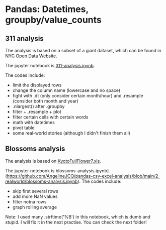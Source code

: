 # Pandas: Datetimes, groupby/value_counts
## 311 analysis
The analysis is based on a subset of a giant dataset, which can be found in [NYC Open Data Website](https://data.cityofnewyork.us/Social-Services/311-Service-Requests-from-2010-to-Present/erm2-nwe9).

The jupyter notebook is [311-analysis.ipynb](https://github.com/AngelineJCQ/pandas-csv-excel-analysis/blob/main/2-realworld/311-analysis.ipynb).

The codes include:
- limit the displayed rows
- change the column name (lowercase and no space)
- fight with .dt (only consider certain month/hour) and .resample (consider both month and year)
- .nlargest() after .groupby
- filter + .resample + plot
- filter certain cells with certain words
- math with datetimes
- pivot table
- some real-world stories (although I didn't finish them all)

## Blossoms analysis
The analysis is based on [KyotoFullFlower7.xls](https://github.com/AngelineJCQ/pandas-csv-excel-analysis/blob/main/2-realworld/KyotoFullFlower7.xls).

The jupyter notebook is blossoms-analysis.ipynb](https://github.com/AngelineJCQ/pandas-csv-excel-analysis/blob/main/2-realworld/blossoms-analysis.ipynb).
The codes include:
- skip first several rows
- add more NaN values
- filter notna rows
- graph rolling average

Note: I used many .strftime('%B') in this notebook, which is dumb and stupid. I will fix it in the next practise. You can check the next folder!